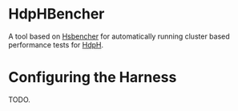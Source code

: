 HdpHBencher
===========

A tool based on [Hsbencher](https://github.com/rrnewton/HSBencher "HsBencher")
for automatically running cluster based performance tests for
[HdpH](https://github.com/PatrickMaier/HdpH "HdpH").

Configuring the Harness
=======================

TODO.

